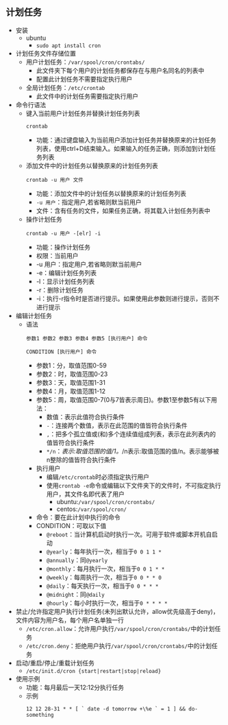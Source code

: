 ## 计划任务 
* 安装
    * ubuntu
        * `sudo apt install cron`
* 计划任务文件存储位置
    * 用户计划任务：`/var/spool/cron/crontabs/`
        * 此文件夹下每个用户的计划任务都保存在与用户名同名的列表中 
        * 配置此计划任务不需要指定执行用户
    * 全局计划任务：`/etc/crontab` 
        * 此文件中的计划任务需要指定执行用户
* 命令行语法
    * 键入当前用户计划任务并替换计划任务列表
        ```
        crontab  
        ```         
        * 功能：通过键盘输入为当前用户添加计划任务并替换原来的计划任务列表，使用ctrl+D结束输入。如果输入的任务正确，则添加到计划任务列表
    * 添加文件中的计划任务以替换原来的计划任务列表
        ```
        crontab -u 用户 文件
        ```
        * 功能：添加文件中的计划任务以替换原来的计划任务列表
        * `-u 用户`：指定用户,若省略则默当前用户 
        * 文件：含有任务的文件，如果任务正确，将其载入计划任务列表中 
    * 操作计划任务
        ```
        crontab -u 用户 -[elr] -i  
        ```
        * 功能：操作计划任务
        * 权限：当前用户
        * -u 用户：指定用户,若省略则默当前用户 
        * -e：编辑计划任务列表
        * -l：显示计划任务列表
        * -r：删除计划任务 
        * -i：执行-r指令时是否进行提示。如果使用此参数则进行提示，否则不进行提示 
* 编辑计划任务
    * 语法
        ```
        参数1 参数2 参数3 参数4 参数5 [执行用户] 命令
        ```
        ```
        CONDITION [执行用户] 命令
        ```
        * 参数1：分，取值范围0-59
        * 参数2：时，取值范围0-23
        * 参数3：天，取值范围1-31
        * 参数4：月，取值范围1-12
        * 参数5：周，取值范围0-7(0与7皆表示周日)。参数1至参数5有以下用法：
            * 数值：表示此值符合执行条件
            * `-`：连接两个数值，表示在此范围的值皆符合执行条件
            * `,`：把多个孤立值或(和)多个连续值组成列表，表示在此列表内的值皆符合执行条件
            * `*/n`：*表示:取值范围的值/1。*/n表示:取值范围的值/n。表示能够被n整除的值皆符合执行条件 
        * 执行用户
            * 编辑`/etc/crontab`时必须指定执行用户
            * 使用`crontab -e`命令或编辑以下文件夹下的文件时，不可指定执行用户，其文件名即代表了用户
                * ubuntu:`/var/spool/cron/crontabs/`
                * centos:`/var/spool/cron/`
        * 命令：要在此计划中执行的命令
        * CONDITION：可取以下值
            * `@reboot`：当计算机启动时执行一次。可用于软件或脚本开机自启动
            * `@yearly`：每年执行一次，相当于`0 0 1 1 *` 
            * `@annually`：同`@yearly`
            * `@monthly`：每月执行一次，相当于`0 0 1 * *`
            * `@weekly`：每周执行一次，相当于`0 0 * * 0` 
            * `@daily`：每天执行一次，相当于`0 0 * * *` 
            * `@midnight`：同`@daily`
            * `@hourly`：每小时执行一次，相当于`0 * * * *`
* 禁止/允许指定用户执行计划任务(未列出默认允许，allow优先级高于deny)，文件内容为用户名，每个用户名单独一行
    * `/etc/cron.allow`：允许用户执行`/var/spool/cron/crontabs/`中的计划任务
    * `/etc/cron.deny`：拒绝用户执行`/var/spool/cron/crontabs/`中的计划任务
* 启动/重启/停止/重载计划任务
    * `/etc/init.d/cron {start|restart|stop|reload}`
* 使用示例
    * 功能：每月最后一天12:12分执行任务
    * 示例
        ```
        12 12 28-31 * * [ ` date -d tomorrow +\%e ` = 1 ] && do-something
        ```
